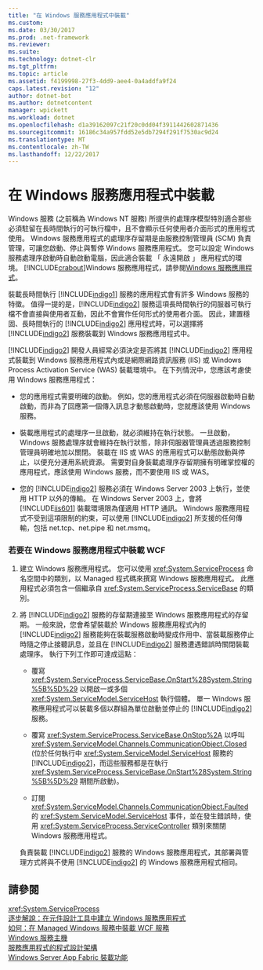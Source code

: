 ```yaml
---
title: "在 Windows 服務應用程式中裝載"
ms.custom: 
ms.date: 03/30/2017
ms.prod: .net-framework
ms.reviewer: 
ms.suite: 
ms.technology: dotnet-clr
ms.tgt_pltfrm: 
ms.topic: article
ms.assetid: f4199998-27f3-4dd9-aee4-0a4addfa9f24
caps.latest.revision: "12"
author: dotnet-bot
ms.author: dotnetcontent
manager: wpickett
ms.workload: dotnet
ms.openlocfilehash: d1a39162097c21f20c0dd04f3911442602871436
ms.sourcegitcommit: 16186c34a957fdd52e5db7294f291f7530ac9d24
ms.translationtype: MT
ms.contentlocale: zh-TW
ms.lasthandoff: 12/22/2017
---
```

# <a name="hosting-in-a-windows-service-application"></a>在 Windows 服務應用程式中裝載
Windows 服務 (之前稱為 Windows NT 服務) 所提供的處理序模型特別適合那些必須駐留在長時間執行的可執行檔中，且不會顯示任何使用者介面形式的應用程式使用。 Windows 服務應用程式的處理序存留期是由服務控制管理員 (SCM) 負責管理，可讓您啟動、停止與暫停 Windows 服務應用程式。 您可以設定 Windows 服務處理序啟動時自動啟動電腦，因此適合裝載 「 永遠開啟 」 應用程式的環境。 [!INCLUDE[crabout](../../../../includes/crabout-md.md)]Windows 服務應用程式，請參閱[Windows 服務應用程式](http://go.microsoft.com/fwlink/?LinkId=89450)。  
  
 裝載長時間執行 [!INCLUDE[indigo1](../../../../includes/indigo1-md.md)] 服務的應用程式會有許多 Windows 服務的特徵。 值得一提的是，[!INCLUDE[indigo2](../../../../includes/indigo2-md.md)] 服務這項長時間執行的伺服器可執行檔不會直接與使用者互動，因此不會實作任何形式的使用者介面。 因此，建置穩固、長時間執行的 [!INCLUDE[indigo2](../../../../includes/indigo2-md.md)] 應用程式時，可以選擇將 [!INCLUDE[indigo2](../../../../includes/indigo2-md.md)] 服務裝載到 Windows 服務應用程式中。  
  
 [!INCLUDE[indigo2](../../../../includes/indigo2-md.md)] 開發人員經常必須決定是否將其 [!INCLUDE[indigo2](../../../../includes/indigo2-md.md)] 應用程式裝載到 Windows 服務應用程式內或是網際網路資訊服務 (IIS) 或 Windows Process Activation Service (WAS) 裝載環境中。 在下列情況中，您應該考慮使用 Windows 服務應用程式：  
  
-   您的應用程式需要明確的啟動。 例如，您的應用程式必須在伺服器啟動時自動啟動，而非為了回應第一個傳入訊息才動態啟動時，您就應該使用 Windows 服務。  
  
-   裝載應用程式的處理序一旦啟動，就必須維持在執行狀態。 一旦啟動，Windows 服務處理序就會維持在執行狀態，除非伺服器管理員透過服務控制管理員明確地加以關閉。 裝載在 IIS 或 WAS 的應用程式可以動態啟動與停止，以便充分運用系統資源。 需要對自身裝載處理序存留期擁有明確掌控權的應用程式，應該使用 Windows 服務，而不要使用 IIS 或 WAS。  
  
-   您的 [!INCLUDE[indigo2](../../../../includes/indigo2-md.md)] 服務必須在 Windows Server 2003 上執行，並使用 HTTP 以外的傳輸。 在 Windows Server 2003 上，會將 [!INCLUDE[iis601](../../../../includes/iis601-md.md)] 裝載環境限為僅適用 HTTP 通訊。 Windows 服務應用程式不受到這項限制的約束，可以使用 [!INCLUDE[indigo2](../../../../includes/indigo2-md.md)] 所支援的任何傳輸，包括 net.tcp、net.pipe 和 net.msmq。  
  
### <a name="to-host-wcf-inside-of-a-windows-service-application"></a>若要在 Windows 服務應用程式中裝載 WCF  
  
1.  建立 Windows 服務應用程式。 您可以使用 <xref:System.ServiceProcess> 命名空間中的類別，以 Managed 程式碼來撰寫 Windows 服務應用程式。 此應用程式必須包含一個繼承自 <xref:System.ServiceProcess.ServiceBase> 的類別。  
  
2.  將 [!INCLUDE[indigo2](../../../../includes/indigo2-md.md)] 服務的存留期連接至 Windows 服務應用程式的存留期。 一般來說，您會希望裝載於 Windows 服務應用程式內的 [!INCLUDE[indigo2](../../../../includes/indigo2-md.md)] 服務能夠在裝載服務啟動時變成作用中、當裝載服務停止時隨之停止接聽訊息，並且在 [!INCLUDE[indigo2](../../../../includes/indigo2-md.md)] 服務遭遇錯誤時關閉裝載處理序。 執行下列工作即可達成這點：  
  
    -   覆寫 <xref:System.ServiceProcess.ServiceBase.OnStart%28System.String%5B%5D%29> 以開啟一或多個 <xref:System.ServiceModel.ServiceHost> 執行個體。 單一 Windows 服務應用程式可以裝載多個以群組為單位啟動並停止的 [!INCLUDE[indigo2](../../../../includes/indigo2-md.md)] 服務。  
  
    -   覆寫 <xref:System.ServiceProcess.ServiceBase.OnStop%2A> 以呼叫 <xref:System.ServiceModel.Channels.CommunicationObject.Closed> (位於任何執行中 <xref:System.ServiceModel.ServiceHost> 服務的 [!INCLUDE[indigo2](../../../../includes/indigo2-md.md)]，而這些服務都是在執行 <xref:System.ServiceProcess.ServiceBase.OnStart%28System.String%5B%5D%29> 期間所啟動)。  
  
    -   訂閱 <xref:System.ServiceModel.Channels.CommunicationObject.Faulted> 的 <xref:System.ServiceModel.ServiceHost> 事件，並在發生錯誤時，使用 <xref:System.ServiceProcess.ServiceController> 類別來關閉 Windows 服務應用程式。  
  
     負責裝載 [!INCLUDE[indigo2](../../../../includes/indigo2-md.md)] 服務的 Windows 服務應用程式，其部署與管理方式將與不使用 [!INCLUDE[indigo2](../../../../includes/indigo2-md.md)] 的 Windows 服務應用程式相同。  
  
## <a name="see-also"></a>請參閱  
 <xref:System.ServiceProcess>  
 [逐步解說：在元件設計工具中建立 Windows 服務應用程式](http://go.microsoft.com/fwlink/?LinkId=94875)  
 [如何：在 Managed Windows 服務中裝載 WCF 服務](../../../../docs/framework/wcf/feature-details/how-to-host-a-wcf-service-in-a-managed-windows-service.md)  
 [Windows 服務主機](../../../../docs/framework/wcf/samples/windows-service-host.md)  
 [服務應用程式的程式設計架構](http://go.microsoft.com/fwlink/?LinkId=94876)  
 [Windows Server App Fabric 裝載功能](http://go.microsoft.com/fwlink/?LinkId=201276)
